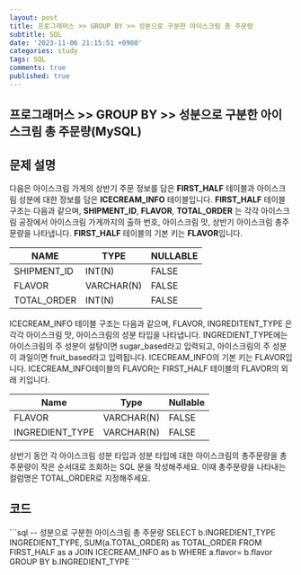 ```yaml
---
layout: post
title: 프로그래머스 >> GROUP BY >> 성분으로 구분한 아이스크림 총 주문량
subtitle: SQL
date: '2023-11-06 21:15:51 +0900'
categories: study
tags: SQL
comments: true
published: true
---
```

## 프로그래머스 >> GROUP BY >> 성분으로 구분한 아이스크림 총 주문량(MySQL)

<h2>문제 설명</h2>
다음은 아이스크림 가게의 상반기 주문 정보를 담은 <b>FIRST_HALF</b> 테이블과 아이스크림 성분에 대한 정보를 담은 <b>ICECREAM_INFO</b> 테이블입니다. <b>FIRST_HALF</b> 테이블 구조는 다음과 같으며, <b>SHIPMENT_ID</b>, <b>FLAVOR</b>, <b>TOTAL_ORDER</b> 는 각각 아이스크림 공장에서 아이스크림 가게까지의 출하 번호, 아이스크림 맛, 상반기 아이스크림 총주문량을 나타냅니다. <b>FIRST_HALF</b> 테이블의 기본 키는 <b>FLAVOR</b>입니다.<br>
<table>
    <thead>
        <th>NAME</th>
        <th>TYPE</th>
        <th>NULLABLE</th>
    </thead>
    <tbody>
        <tr>
            <td>SHIPMENT_ID</td>
            <td>INT(N)</td>
            <td>FALSE</td>
        </tr>
        <tr>
            <td>FLAVOR</td>
            <td>VARCHAR(N)</td>
            <td>FALSE</td>
        </tr>
        <tr>
            <td>TOTAL_ORDER</td>
            <td>INT(N)</td>
            <td>FALSE</td>
        </tr>
    </tbody>
</table>
ICECREAM_INFO 테이블 구조는 다음과 같으며, FLAVOR, INGREDITENT_TYPE 은 각각 아이스크림 맛, 아이스크림의 성분 타입을 나타냅니다. INGREDIENT_TYPE에는 아이스크림의 주 성분이 설탕이면 sugar_based라고 입력되고, 아이스크림의 주 성분이 과일이면 fruit_based라고 입력됩니다. ICECREAM_INFO의 기본 키는 FLAVOR입니다. ICECREAM_INFO테이블의 FLAVOR는 FIRST_HALF 테이블의 FLAVOR의 외래 키입니다.<br>
<table>
    <thead>
        <tr>
            <th>Name</th>
            <th>Type</th>
            <th>Nullable</th>
        </tr>
    </thead>
    <tbody>
        <tr>
            <td>FLAVOR</td>
            <td>VARCHAR(N)</td>
            <td>FALSE</td>
        </tr>
        <tr>
            <td>INGREDIENT_TYPE</td>
            <td>VARCHAR(N)</td>
            <td>FALSE</td>
        </tr>
    </tbody>
</table>
상반기 동안 각 아이스크림 성분 타입과 성분 타입에 대한 아이스크림의 총주문량을 총주문량이 작은 순서대로 조회하는 SQL 문을 작성해주세요. 이때 총주문량을 나타내는 컬럼명은 TOTAL_ORDER로 지정해주세요.<br>
<h2>코드</h2>
```sql
-- 성분으로 구분한 아이스크림 총 주문량
SELECT b.INGREDIENT_TYPE INGREDIENT_TYPE, SUM(a.TOTAL_ORDER) as TOTAL_ORDER
FROM FIRST_HALF as a JOIN ICECREAM_INFO as b
WHERE a.flavor= b.flavor
GROUP BY b.INGREDIENT_TYPE
```
<br>


